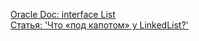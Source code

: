 [Oracle Doc: interface List ](https://docs.oracle.com/en/java/javase/11/docs/api/java.base/java/util/List.html)   
[Статья: 'Что «под капотом» у LinkedList?'](https://habr.com/ru/post/337558/)   

